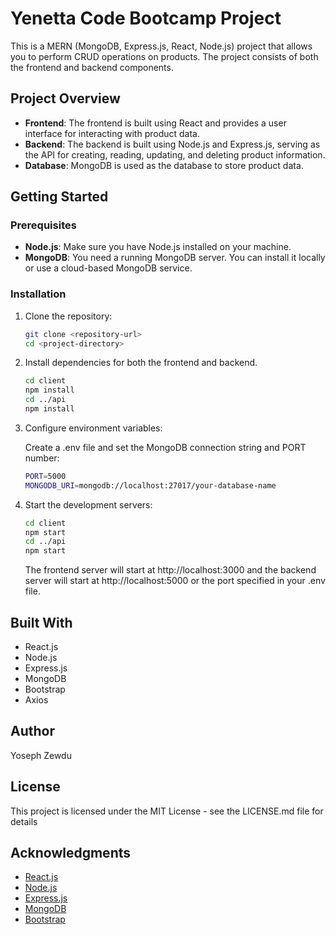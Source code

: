 # Yenetta Code Bootcamp Project 

This is a MERN (MongoDB, Express.js, React, Node.js) project that allows you to perform CRUD operations on products. The project consists of both the frontend and backend components.

## Project Overview

- **Frontend**: The frontend is built using React and provides a user interface for interacting with product data.
- **Backend**: The backend is built using Node.js and Express.js, serving as the API for creating, reading, updating, and deleting product information.
- **Database**: MongoDB is used as the database to store product data.

## Getting Started

### Prerequisites

- **Node.js**: Make sure you have Node.js installed on your machine.
- **MongoDB**: You need a running MongoDB server. You can install it locally or use a cloud-based MongoDB service.

### Installation

1. Clone the repository:

   ```bash
   git clone <repository-url>
   cd <project-directory>


    ```

2. Install dependencies for both the frontend and backend.

    ```bash
    cd client
    npm install
    cd ../api
    npm install
    ```
3. Configure environment variables:

    Create a .env file and set the MongoDB connection string and PORT number:
    
    ```bash
    PORT=5000
    MONGODB_URI=mongodb://localhost:27017/your-database-name
    
    ```
4. Start the development servers:

    ```bash
    cd client
    npm start
    cd ../api
    npm start
    ```

    The frontend server will start at http://localhost:3000 and 
    the backend server will start at http://localhost:5000 or 
    the port specified in your .env file.

## Built With

- React.js
- Node.js
- Express.js
- MongoDB
- Bootstrap
- Axios

## Author
Yoseph Zewdu

## License
This project is licensed under the MIT License - see the LICENSE.md file for details

## Acknowledgments

- [React.js](https://reactjs.org/)
- [Node.js](https://nodejs.org/)
- [Express.js](https://expressjs.com/)
- [MongoDB](https://www.mongodb.com/)
- [Bootstrap](https://getbootstrap.com/)




